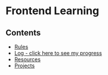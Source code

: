 # Frontend Learning

## Contents

* [Rules](Rules.md)
* [Log - click here to see my progress](log.md)
* [Resources](resources.md)
* [Projects](Projects.md)

